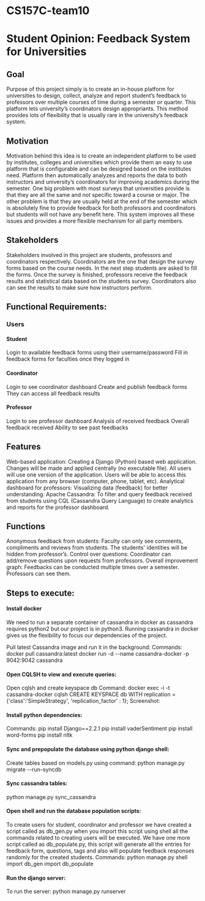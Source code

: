 # CS157C-team10

# Student Opinion: Feedback System for Universities

## Goal

Purpose of this project simply is to create an in-house platform for universities to design, collect, analyze and report student’s feedback to professors over multiple courses of time during a semester or quarter. This platform lets university’s coordinators design appropriants. This method provides lots of flexibility that is usually rare in the university’s feedback system. 

## Motivation

Motivation behind this idea is to create an independent platform to be used by institutes, colleges and universities which provide them an easy to use platform that is configurable and can be designed based on the institutes need. Platform then automatically analyzes and reports the data to both instructors and university’s coordinators for improving academics during the semester. One big problem with most surveys that universities provide is that they are all the same and not specific toward a course or major. The other problem is that they are usually held at the end of the semester which is absolutely fine to provide feedback for both professors and coordinators but students will not have any benefit here. This system improves all these issues and provides a more flexible mechanism for all party members.

## Stakeholders

Stakeholders involved in this project are students, professors and coordinators respectively. Coordinators are the one that design the survey forms based on the course needs. In the next step students are asked to fill the forms. Once the survey is finished, professors receive the feedback results and statistical data based on the students survey. Coordinators also can see the results to make sure how instructors perform.

## Functional Requirements:
### Users
#### Student
Login to available feedback forms using their username/password
Fill in feedback forms for faculties once they logged in
#### Coordinator
Login to see coordinator dashboard
Create and publish feedback forms
They can access all feedback results
#### Professor
Login to see professor dashboard
Analysis of received feedback
Overall feedback received
Ability to see past feedbacks

## Features
Web-based application: Creating a Django (Python) based web application. Changes will be made and applied centrally (no executable file). All users will use one version of the application. Users will be able to access this application from any browser (computer, phone, tablet, etc).
Analytical dashboard for professors: Visualizing data (feedback) for better understanding.
Apache Cassandra: To filter and query feedback received from students using CQL (Cassandra Query Language) to create analytics and reports for the professor dashboard. 

## Functions

Anonymous feedback from students: Faculty can only see comments, compliments and reviews from students. The students' identities will be hidden from professor’s.
Control over questions: Coordinator can add/remove questions upon requests from professors. 
Overall improvement graph: Feedbacks can be conducted multiple times over a semester. Professors can see them.

## Steps to execute:
#### Install docker
We need to run a separate container of cassandra in docker as cassandra requires python2 but our project is in python3. Running cassandra in docker gives us the flexibility to focus our dependencies of the project.

Pull latest Cassandra image and run it in the background: 
Commands:
docker pull cassandra:latest 
docker run -d --name cassandra-docker -p 9042:9042 cassandra

#### Open CQLSH to view and execute queries:
Open cqlsh and create keyspace db
Command:
docker exec -i -t cassandra-docker cqlsh
CREATE KEYSPACE db WITH replication = {'class':'SimpleStrategy', 'replication_factor' : 1};
Screenshot:	
#### Install python dependencies:
Commands:
pip install Django==2.2.1
pip install vaderSentiment
pip install word-forms
pip install nltk
#### Sync and prepopulate the database using python django shell:
Create tables based on models.py using command:
python manage.py migrate --run-syncdb

#### Sync cassandra tables:
python manage.py sync_cassandra

#### Open shell and run the database population scripts: 
To create users for student, coordinator and professor we have created a script called as db_gen.py when you import this script using shell all the commands related to creating users will be executed. We have one more script called as db_populate.py, this script will generate all the entries for feedback form, questions, tags and also will populate feedback responses randomly for the created students.
Commands:
python manage.py shell
import db_gen
import db_populate

#### Run the django server:
To run the server:
python manage.py runserver

